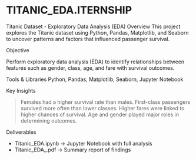 # TITANIC_EDA.ITERNSHIP
 Titanic Dataset - Exploratory Data Analysis (EDA)
Overview
This project explores the Titanic dataset using Python, Pandas, Matplotlib, and Seaborn to uncover patterns and factors that influenced passenger survival.

Objective

Perform exploratory data analysis (EDA) to identify relationships between features such as gender, class, age, and fare with survival outcomes.

Tools & Libraries
Python, Pandas, Matplotlib, Seaborn, Jupyter Notebook

Key Insights
> Females had a higher survival rate than males.
> First-class passengers survived more often than lower classes.
> Higher fares were linked to higher chances of survival.
> Age and gender played major roles in determining outcomes.

 Deliverables
- Titanic_EDA.ipynb → Jupyter Notebook with full analysis
- Titanic_EDA_.pdf → Summary report of findings
